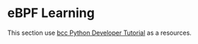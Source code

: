 # eBPF Learning

This section use [bcc Python Developer Tutorial](https://github.com/iovisor/bcc/blob/master/docs/tutorial_bcc_python_developer.md) as a resources.